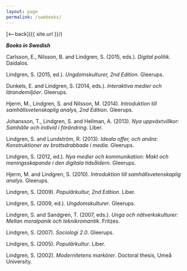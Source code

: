 ```yaml
---
layout: page
permalink: /swebooks/
---
```


[<--back]({{ site.url }}/)

**_Books in Swedish_**

Carlsson, E., Nilsson, B. and Lindgren, S. (2015, eds.). _Digital politik_. Daidalos.

Lindgren, S. (2015, ed.). _Ungdomskulturer, 2nd Edition_. Gleerups.

Dunkels, E. and Lindgren, S. (2014, eds.). _Interaktiva medier och lärandemiljöer_. Gleerups.

Hjerm, M., Lindgren, S. and Nilsson, M. (2014). _Introduktion till samhällsvetenskaplig analys, 2nd Edition_. Gleerups.

Johansson, T., Lindgren, S. and Hellman, A. (2013). _Nya uppväxtvillkor: Samhälle och individ i förändring_. Liber.

Lindgren, S. and Lundström, R. (2013). _Ideala offer, och andra: Konstruktioner av brottsdrabbade i media_. Gleerups.

Lindgren, S. (2012, ed.). _Nya medier och kommunikation: Makt och meningsskapande i den digitala tidsåldern_. Gleerups.

Hjerm, M. and Lindgren, S. (2010). _Introduktion till samhällsvetenskaplig analys_. Gleerups.

Lindgren, S. (2009). _Populärkultur, 2nd Edition_. Liber.

Lindgren, S. (2009, ed.). _Ungdomskulturer_. Gleerups.

Lindgren, S. and Sandgren, T. (2007, eds.). _Unga och nätverkskulturer: Mellan moralpanik och teknikromantik_. Fritzes.

Lindgren, S. (2007). _Sociologi 2.0_. Gleerups.

Lindgren, S. (2005). _Populärkultur_. Liber.

Lindgren, S. (2002). _Modernitetens markörer_. Doctoral thesis, Umeå University.
